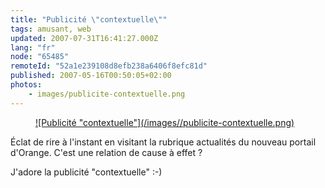 ```yaml
---
title: "Publicité \"contextuelle\""
tags: amusant, web
updated: 2007-07-31T16:41:27.000Z
lang: "fr"
node: "65485"
remoteId: "52a1e239108d8efb238a6406f8efc81d"
published: 2007-05-16T00:50:05+02:00
photos:
    - images/publicite-contextuelle.png
---
```

 


<figure class="object-center"><a href="/images/publicite-contextuelle.png">![Publicité "contextuelle"](/images//publicite-contextuelle.png)
</a></figure>




 
Éclat de rire à l'instant en visitant la rubrique actualités du nouveau portail d'Orange. C'est une relation de cause à effet ?

 
J'adore la publicité &quot;contextuelle&quot; :-)

